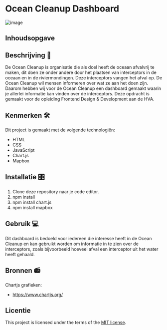 # Ocean Cleanup Dashboard
![image](https://github.com/mcphendriks/the-ocean-cleanup/assets/101579892/97f3cd13-fff6-42f2-89fc-c6d8bb57cf76)

## Inhoudsopgave 

## Beschrijving 📖

De Ocean Cleanup is organisatie die als doel heeft de oceaan afvalvrij te maken, dit doen ze onder andere door het plaatsen van interceptors in de oceaan en in de riviermondingen. Deze interceptors vangen het afval op. De Ocean Cleanup wil mensen informeren over wat ze aan het doen zijn. Daarom hebben wij voor de Ocean Cleanup een dashboard gemaakt waarin je allerlei informatie kan vinden over de interceptors. Deze opdracht is gemaakt voor de opleiding Frontend Design & Development aan de HVA.

## Kenmerken 🛠️

Dit project is gemaakt met de volgende technologiën:

* HTML
* CSS
* JavaScript
* Chart.js
* Mapbox

 
## Installatie 🎛️

1. Clone deze repository naar je code editor.
2. npm install
3. npm install chart.js
4. npm install mapbox
   
## Gebruik 💻

Dit dashboard is bedoeld voor iedereen die interesse heeft in de Ocean Cleanup en kan gebruikt worden om informatie in te zien over de interceptors, zoals bijvoorbeeld hoeveel afval een interceptor uit het water heeft gehaald.

## Bronnen 📻

Chartjs grafieken:
* https://www.chartjs.org/


## Licentie

This project is licensed under the terms of the [MIT license](https://github.com/fdnd-task/lose-your-head-the-client-case/blob/main/LICENSE).
